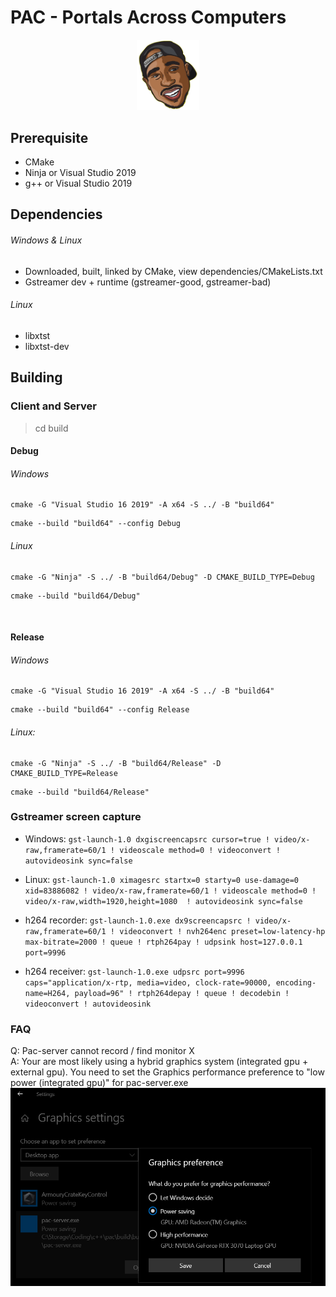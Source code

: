 # PAC - Portals Across Computers
<p align="center"><a href="https://vuejs.org" target="_blank" rel="noopener noreferrer"><img width="100" src="assets/tupac3.png" alt="Pac logo"></a></p>

## Prerequisite
- CMake
- Ninja or Visual Studio 2019
- g++ or Visual Studio 2019

## Dependencies
###### Windows & Linux
- Downloaded, built, linked by CMake, view dependencies/CMakeLists.txt
- Gstreamer dev + runtime (gstreamer-good, gstreamer-bad)

###### Linux
- libxtst
- libxtst-dev

## Building

### Client and Server

> cd build

#### Debug
###### Windows


```shell
cmake -G "Visual Studio 16 2019" -A x64 -S ../ -B "build64"
```

```shell
cmake --build "build64" --config Debug
```

###### Linux

```shell
cmake -G "Ninja" -S ../ -B "build64/Debug" -D CMAKE_BUILD_TYPE=Debug
```

```shell
cmake --build "build64/Debug"
```

<br>

#### Release
###### Windows


```shell
cmake -G "Visual Studio 16 2019" -A x64 -S ../ -B "build64"
```

```shell
cmake --build "build64" --config Release
```

###### Linux:

```shell
cmake -G "Ninja" -S ../ -B "build64/Release" -D CMAKE_BUILD_TYPE=Release
```

```shell
cmake --build "build64/Release"
```

### Gstreamer screen capture

- Windows: `gst-launch-1.0 dxgiscreencapsrc cursor=true ! video/x-raw,framerate=60/1 ! videoscale method=0 ! videoconvert ! autovideosink sync=false`
- Linux: `gst-launch-1.0 ximagesrc startx=0 starty=0 use-damage=0 xid=83886082 ! video/x-raw,framerate=60/1 ! videoscale method=0 ! video/x-raw,width=1920,height=1080  ! autovideosink sync=false`

- h264 recorder: `gst-launch-1.0.exe dx9screencapsrc ! video/x-raw,framerate=60/1 ! videoconvert ! nvh264enc preset=low-latency-hp max-bitrate=2000 ! queue ! rtph264pay ! udpsink host=127.0.0.1 port=9996`
- h264 receiver: `gst-launch-1.0.exe udpsrc port=9996 caps="application/x-rtp, media=video, clock-rate=90000, encoding-name=H264, payload=96" ! rtph264depay ! queue ! decodebin ! videoconvert ! autovideosink`

### FAQ
Q: Pac-server cannot record / find monitor X   
A: Your are most likely using a hybrid graphics system (integrated gpu + external gpu). You need to set the Graphics performance preference to "low power (integrated gpu)" for pac-server.exe
<img src="assets/graphics-settings.png" alt="Graphics Settings Windows">